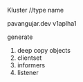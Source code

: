 Kluster //type name 

pavangujar.dev
v1aplha1


generate
1. deep copy objects
2. clientset
3. informers
4. listener
